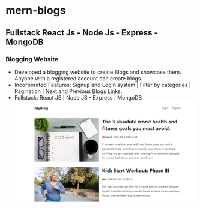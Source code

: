 # mern-blogs
## Fullstack React Js - Node Js - Express - MongoDB

### Blogging Website

- Developed a blogging website to create Blogs and showcase them. Anyone with a registered account can create blogs. 
- Incorporated Features: Signup and Login system | Filter by categories | Pagination | Next and Previous Blogs Links.
- Fullstack: React JS | Node JS - Express | MongoDB
![Screenshot](https://github.com/m-u-k-u-l/mern-blogs/blob/master/client/public/Screenshot.png)
